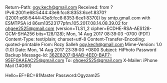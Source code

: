 Return-Path: <ogy.kech@gmail.com>
Received: from ?IPv6:2001:e68:5444:43e8:fcc8:8353:6ce1:8370? ([2001:e68:5444:43e8:fcc8:8353:6ce1:8370])
        by smtp.gmail.com with ESMTPSA id 86sm13523177pfm.105.2017.08.14.08.39.02
        for <ohgee2525@gmail.com>
        (version=TLS1_2 cipher=ECDHE-RSA-AES128-GCM-SHA256 bits=128/128);
        Mon, 14 Aug 2017 08:39:03 -0700 (PDT)
Content-Type: text/plain; charset=utf-8
Content-Transfer-Encoding: quoted-printable
From: Rozy Salleh <ogy.kech@gmail.com>
Mime-Version: 1.0 (1.0)
Date: Mon, 14 Aug 2017 23:39:00 +0800
Subject: HiPhoto Password Backup
Message-Id: <362E8207-B4AB-4EE0-BAF7-95EF0AAEAC25@gmail.com>
To: ohgee2525@gmail.com
X-Mailer: iPhone Mail (14G60)

Hello=EF=BC=81Master Password:Ogyzam25
